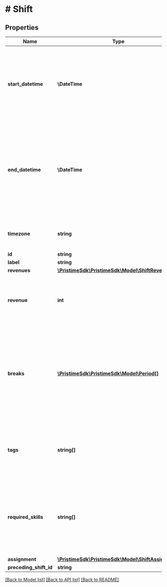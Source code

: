 # # Shift

## Properties

Name | Type | Description | Notes
------------ | ------------- | ------------- | -------------
**start_datetime** | **\DateTime** | Beginning of the time period (inclusive). This exact moment is included in the period. Must be rounded to the nearest minute for scheduling precision. |
**end_datetime** | **\DateTime** | End of the time period (exclusive). This exact moment is NOT included in the period, allowing periods to be adjacent without overlap. Must be rounded to the nearest minute. |
**timezone** | **string** | Timezone for interpreting start_datetime and end_datetime |
**id** | **string** |  | [optional]
**label** | **string** |  | [optional]
**revenues** | [**\PristimeSdk\PristimeSdk\Model\ShiftRevenues**](ShiftRevenues.md) |  | [optional]
**revenue** | **int** | Additional fixed revenue value for this specific shift, added to calculated hourly revenues. | [optional] [default to 0]
**breaks** | [**\PristimeSdk\PristimeSdk\Model\Period[]**](Period.md) | Unpaid break periods during the shift (lunch, rest breaks). Breaks are subtracted from total shift duration to calculate actual work time. Must be entirely within the shift timeframe. | [optional]
**tags** | **string[]** | Descriptive labels for the shift type, location, or characteristics. Used to match shifts with demand requirements. | [optional]
**required_skills** | **string[]** | Skills, certifications, or qualifications that a worker must possess to be assigned to this shift. Workers without these skills will be ineligible. | [optional]
**assignment** | [**\PristimeSdk\PristimeSdk\Model\ShiftAssignment**](ShiftAssignment.md) |  | [optional]
**preceding_shift_id** | **string** |  | [optional]

[[Back to Model list]](../../README.md#models) [[Back to API list]](../../README.md#endpoints) [[Back to README]](../../README.md)
